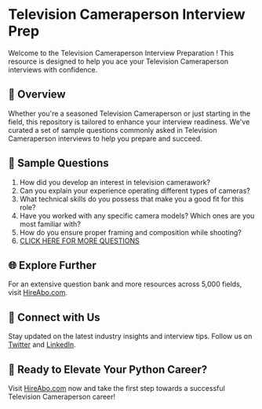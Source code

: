 # Television Cameraperson Interview Prep

Welcome to the Television Cameraperson Interview Preparation ! This resource is designed to help you ace your Television Cameraperson interviews with confidence.

## 🚀 Overview

Whether you're a seasoned Television Cameraperson or just starting in the field, this repository is tailored to enhance your interview readiness. We've curated a set of sample questions commonly asked in Television Cameraperson interviews to help you prepare and succeed.

## 📝 Sample Questions

1. How did you develop an interest in television camerawork?
2. Can you explain your experience operating different types of cameras?
3. What technical skills do you possess that make you a good fit for this role?
4. Have you worked with any specific camera models? Which ones are you most familiar with?
5. How do you ensure proper framing and composition while shooting?
6. [CLICK HERE FOR MORE QUESTIONS](https://hireabo.com/job/8_2_23/Television%20Cameraperson)

## 🌐 Explore Further

For an extensive question bank and more resources across 5,000 fields, visit [HireAbo.com](https://www.hireabo.com).

## 📱 Connect with Us

Stay updated on the latest industry insights and interview tips. Follow us on [Twitter](https://twitter.com/hireabo) and [LinkedIn](https://www.linkedin.com/in/hire-abo-3609972a8/).

## 🚀 Ready to Elevate Your Python Career?

Visit [HireAbo.com](https://www.hireabo.com) now and take the first step towards a successful Television Cameraperson career!